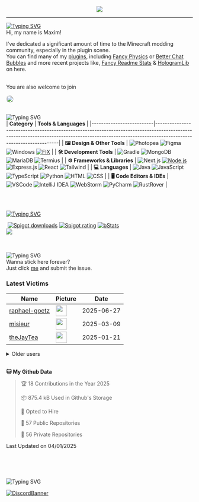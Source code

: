 <div align="center">
  <a href="https://github.com/maximjsx/fancy-readme-stats" target="_blank">
<img src="https://stats.maximjsx.com/api?username=maximjsx&title=Maxim.jsx&description=Добре%20дошли&theme=forest&dark_bg=3&hide_border=false&height=230&footer=Made%20by%20Maxim.jsx%20·%20Click%20me%20to%20add%20this%20card%20to%20your%20readme%20as%20well%20😎&include_all_commits=true&update=2">
  </a>
</div>

---

[![Typing SVG](https://readme-typing-svg.demolab.com?font=Agbalumo&size=50&duration=1000&pause=1000&color=33793d&vCenter=true&repeat=false&width=435&height=80&lines=About+me)]()<br>
Hi, my name is Maxim!  

I've dedicated a significant amount of time to the Minecraft modding community, especially in the plugin scene.  
You can find many of my [plugins](https://www.spigotmc.org/resources/authors/maximjsx.1620695/), including [Fancy Physics](https://www.spigotmc.org/resources/110500/) or [Better Chat Bubbles](https://github.com/maximjsx/ChatBubblesAPI) and more recent projects like, [Fancy Readme Stats](https://github.com/maximjsx/fancy-readme-stats) & [HologramLib](https://github.com/maximjsx/HologramLib) on here.
<br>
<br>

You are also welcome to join

<a href="https://discord.gg/2UTkYj26B4" target="_blank">
  <img src="https://dcbadge.limes.pink/api/server/https://discord.gg/2UTkYj26B4?style=flat" alt="Join Discord Server" style="border-radius: 15px; height: 20px;">
</a>

<br>

<br>![Typing SVG](https://readme-typing-svg.demolab.com?font=Agbalumo&size=50&duration=2000&pause=3000&color=33793d&vCenter=true&repeat=false&width=435&height=80&lines=Tools+%26+Languages)<br>
| **Category**             | **Tools & Languages**                                                                                                                                                                            |
|--------------------------|-------------------------------------------------------------------------------------------------------------------------------------------------------------------------------------------------|
| **🖼️ Design & Other Tools** | ![Photopea](https://img.shields.io/badge/Photopea-%2333793d.svg?style=for-the-badge&logo=photopea&logoColor=white) ![Figma](https://img.shields.io/badge/Figma-%2333793d.svg?style=for-the-badge&logo=figma&logoColor=white) ![Windows](https://img.shields.io/badge/Windows-%2333793d.svg?style=for-the-badge&logo=windows&logoColor=white) [![FIX](https://img.shields.io/badge/FIX-%2333793d.svg?style=for-the-badge&logo=python&logoColor=white)](https://github.com/maximjsx/FIX) | 
| **🛠️ Development Tools**   | ![Gradle](https://img.shields.io/badge/Gradle-%2333793d.svg?style=for-the-badge&logo=gradle&logoColor=white) ![MongoDB](https://img.shields.io/badge/MongoDB-%2333793d.svg?style=for-the-badge&logo=mongodb&logoColor=white) ![MariaDB](https://img.shields.io/badge/MariaDB-%2333793d.svg?style=for-the-badge&logo=mariadb&logoColor=white) ![Termius](https://img.shields.io/badge/Termius-%2333793d.svg?style=for-the-badge&logo=termius&logoColor=white)  |
| **⚙️ Frameworks & Libraries** | ![Next.js](https://img.shields.io/badge/Next.js-%2333793d.svg?style=for-the-badge&logo=next.js&logoColor=white) [![Node.js](https://img.shields.io/badge/Node.js-%2333793d.svg?style=for-the-badge&logo=node.js&logoColor=white)](https://nodejs.org/) ![Express.js](https://img.shields.io/badge/Express.js-%2333793d.svg?style=for-the-badge&logo=express&logoColor=white) ![React](https://img.shields.io/badge/React-%2333793d.svg?style=for-the-badge&logo=react&logoColor=white)  ![Tailwind](https://img.shields.io/badge/Tailwind-%2333793d.svg?style=for-the-badge&logo=tailwind-css&logoColor=white)  |
| **💻 Languages**           | ![Java](https://img.shields.io/badge/Java-%2333793d.svg?style=for-the-badge&logo=openjdk&logoColor=white) ![JavaScript](https://img.shields.io/badge/JavaScript-%2333793d.svg?style=for-the-badge&logo=javascript&logoColor=white) ![TypeScript](https://img.shields.io/badge/TypeScript-%2333793d.svg?style=for-the-badge&logo=typescript&logoColor=white) ![Python](https://img.shields.io/badge/Python-%2333793d.svg?style=for-the-badge&logo=python&logoColor=white) ![HTML](https://img.shields.io/badge/HTML-%2333793d.svg?style=for-the-badge&logo=html5&logoColor=white) ![CSS](https://img.shields.io/badge/CSS-%2333793d.svg?style=for-the-badge&logo=css3&logoColor=white)  |
| **🖥️ Code Editors & IDEs** | ![VSCode](https://img.shields.io/badge/VSCode-%2333793d.svg?style=for-the-badge&logo=javascript&logoColor=white) ![IntelliJ IDEA](https://img.shields.io/badge/IntelliJIDEA-%2333793d.svg?style=for-the-badge&logo=intellij-idea&logoColor=white) ![WebStorm](https://img.shields.io/badge/WebStorm-%2333793d.svg?style=for-the-badge&logo=webstorm&logoColor=white) ![PyCharm](https://img.shields.io/badge/PyCharm-%2333793d.svg?style=for-the-badge&logo=pycharm&logoColor=white) ![RustRover](https://img.shields.io/badge/RustRover-%2333793d.svg?style=for-the-badge&logo=rust&logoColor=white) |

<br>

<br>[![Typing SVG](https://readme-typing-svg.demolab.com?font=Agbalumo&size=50&duration=3000&pause=5000&color=33793d&vCenter=true&repeat=false&width=435&height=80&lines=%231+Repository)](https://git.io/typing-svg)<br>
<div align="left">
&nbsp;<a href="https://www.spigotmc.org/resources/111746/"><img src="https://img.shields.io/spiget/downloads/111746?label=Spigot%20downloads" alt="Spigot downloads"></a>
<a href="https://www.spigotmc.org/resources/111746/reviews"><img src="https://img.shields.io/spiget/rating/111746?label=Spigot%20rating" alt="Spigot rating"></a>
<a href="https://bstats.org/plugin/bukkit/HologramAPI/19375"><img src="https://img.shields.io/bstats/servers/19375" alt="bStats"></a><br>
<a href="https://github.com/HologramLib/HologramLib">
  <img align="center" src="https://stats.maximjsx.com/api/pin/?username=HologramLib&hide_border=false&repo=HologramLib&theme=forest&show_icons=true&update=7&dark_bg=3" />
</a>

<br>
<br>

<br>![Typing SVG](https://readme-typing-svg.demolab.com?font=Agbalumo&size=50&duration=4000&pause=6000&color=33793d&vCenter=true&repeat=false&width=435&height=80&lines=Stick+here+forever%3F)<br>
Wanna stick here forever?  
Just click [me](https://github.com/maximjsx/maximjsx/issues/new?title=Submit%20yourself&body=Just%20press%20%27Submit%20new%20issue%27.%20You%20don%27t%20need%20to%20do%20anything%20else.%27%0AWhen%20this%20issue%20is%20closed%20by%20the%20bot,%20the%20README%20will%20be%20updated.)
and submit the issue.

### Latest Victims
<!--START_SECTION:users-->
| Name | Picture | Date |
| ---- | ---------------- | ---- |
| [raphael-goetz](https://github.com/raphael-goetz) | <img src="https://avatars.githubusercontent.com/raphael-goetz" width="30" height="30" /> | 2025-06-27 |
| [misieur](https://github.com/misieur) | <img src="https://avatars.githubusercontent.com/misieur" width="30" height="30" /> | 2025-03-09 |
| [theJayTea](https://github.com/theJayTea) | <img src="https://avatars.githubusercontent.com/theJayTea" width="30" height="30" /> | 2025-01-21 |

<!--END_SECTION:users-->

<details>
<summary>Older users</summary>
  
<!--START_SECTION:old_users-->
| Name | Picture | Date |
| ---- | ---------------- | ---- |
| [SytexMC](https://github.com/SytexMC) | <img src="https://avatars.githubusercontent.com/SytexMC" width="30" height="30" /> | 2025-01-09 |
| [vxnsin](https://github.com/vxnsin) | <img src="https://avatars.githubusercontent.com/vxnsin" width="30" height="30" /> | 2024-12-27 |
| [ReneGaming5](https://github.com/ReneGaming5) | <img src="https://avatars.githubusercontent.com/ReneGaming5" width="30" height="30" /> | 2024-11-18 |
| [LuisGot](https://github.com/LuisGot) | <img src="https://avatars.githubusercontent.com/LuisGot" width="30" height="30" /> | 2024-11-15 |
| [Kiritosky](https://github.com/Kiritosky) | <img src="https://avatars.githubusercontent.com/Kiritosky" width="30" height="30" /> | 2024-11-14 |
| [chicacos](https://github.com/chicacos) | <img src="https://avatars.githubusercontent.com/chicacos" width="30" height="30" /> | 2024-11-10 |
| [BlackDevReal](https://github.com/BlackDevReal) | <img src="https://avatars.githubusercontent.com/BlackDevReal" width="30" height="30" /> | 2024-11-10 |
| [hallo1142](https://github.com/hallo1142) | <img src="https://avatars.githubusercontent.com/hallo1142" width="30" height="30" /> | 2024-11-10 |
| [maximjsx](https://github.com/maximjsx) | <img src="https://avatars.githubusercontent.com/maximjsx" width="30" height="30" /> | 2024-11-10 |
| [Gebuildet](https://github.com/Gebuildet) | <img src="https://avatars.githubusercontent.com/Gebuildet" width="30" height="30" /> | 2024-11-10 |

<!--END_SECTION:old_users-->

</details>

<br>

<!--START_SECTION:waka-->
**🐱 My Github Data** 

> 🏆 18 Contributions in the Year 2025
 > 
> 📦 875.4 kB Used in Github's Storage 
 > 
> 💼 Opted to Hire
 > 
> 📜 57 Public Repositories 
 > 
> 🔑 56 Private Repositories  
 > 

 Last Updated on 04/01/2025
<!--END_SECTION:waka-->

<br>
<br>

<br>![Typing SVG](https://readme-typing-svg.demolab.com?font=Agbalumo&size=50&duration=6000&pause=8000&color=33793d&vCenter=true&repeat=false&width=435&height=80&lines=Community+Server)<br>

[![DiscordBanner](https://invidget.switchblade.xyz/2UTkYj26B4)](https://discord.gg/2UTkYj26B4)

